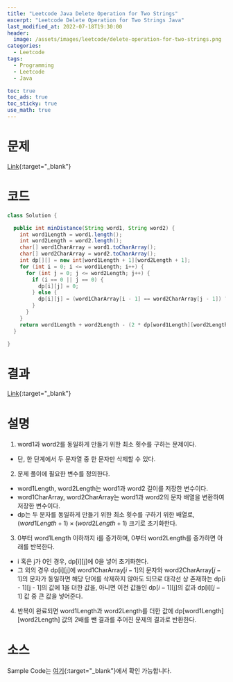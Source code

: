 ```yaml
---
title: "Leetcode Java Delete Operation for Two Strings"
excerpt: "Leetcode Delete Operation for Two Strings Java"
last_modified_at: 2022-07-18T19:30:00
header:
  image: /assets/images/leetcode/delete-operation-for-two-strings.png
categories:
  - Leetcode
tags:
  - Programming
  - Leetcode
  - Java

toc: true
toc_ads: true
toc_sticky: true
use_math: true
---
```

# 문제
[Link](https://leetcode.com/problems/delete-operation-for-two-strings/){:target="_blank"}

# 코드
```java
class Solution {

  public int minDistance(String word1, String word2) {
    int word1Length = word1.length();
    int word2Length = word2.length();
    char[] word1CharArray = word1.toCharArray();
    char[] word2CharArray = word2.toCharArray();
    int dp[][] = new int[word1Length + 1][word2Length + 1];
    for (int i = 0; i <= word1Length; i++) {
      for (int j = 0; j <= word2Length; j++) {
        if (i == 0 || j == 0) {
          dp[i][j] = 0;
        } else {
          dp[i][j] = (word1CharArray[i - 1] == word2CharArray[j - 1]) ? dp[i - 1][j - 1] + 1 : Math.max(dp[i - 1][j], dp[i][j - 1]);
        }
      }
    }
    return word1Length + word2Length - (2 * dp[word1Length][word2Length]);
  }

}
```

# 결과
[Link](https://leetcode.com/submissions/detail/750147526/){:target="_blank"}

# 설명
1. word1과 word2를 동일하게 만들기 위한 최소 횟수를 구하는 문제이다.
- 단, 한 단계에서 두 문자열 중 한 문자만 삭제할 수 있다.

2. 문제 풀이에 필요한 변수를 정의한다.
- word1Length, word2Length는 word1과 word2 길이를 저장한 변수이다.
- word1CharArray, word2CharArray는 word1과 word2의 문자 배열을 변환하여 저장한 변수이다.
- dp는 두 문자를 동일하게 만들기 위한 최소 횟수를 구하기 위한 배열로, $(word1Length + 1) \times (word2Length + 1)$ 크기로 초기화한다.

3. 0부터 word1Length 이하까지 i를 증가하며, 0부터 word2Length를 증가하면 아래를 반복한다.
- i 혹은 j가 0인 경우, dp[i][j]에 0을 넣어 초기화한다.
- 그 외의 경우 dp[i][j]에 word1CharArray[$i - 1$]의 문자와 word2CharArray[$j - 1$]의 문자가 동일하면 해당 단어를 삭제하지 않아도 되므로 대각선 상 존재하는 dp[i - 1][j - 1]의 값에 1을 더한 값을, 아니면 이전 값들인 dp[$i - 1$][j]의 값과 dp[i][$j - 1$] 값 중 큰 값을 넣어준다.

4. 반복이 완료되면 word1Length과 word2Length를 더한 값에 dp[word1Length][word2Length] 값의 2배를 뺀 결과를 주어진 문제의 결과로 반환한다.

# 소스
Sample Code는 [여기](https://github.com/GracefulSoul/leetcode/blob/master/src/main/java/gracefulsoul/problems/DeleteOperationForTwoStrings.java){:target="_blank"}에서 확인 가능합니다.